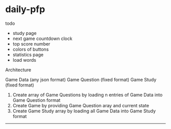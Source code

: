 # daily-pfp

todo

- study page
- next game countdown clock
- top score number
- colors of buttons
- statistics page
- load words

Architecture

Game Data (any json format)
Game Question (fixed format)
Game Study (fixed format)

1. Create array of Game Questions by loading n entries of Game Data into Game Question format
2. Create Game by providing Game Question aray and current state
3. Create Game Study array by loading all Game Data into Game Study format


----


